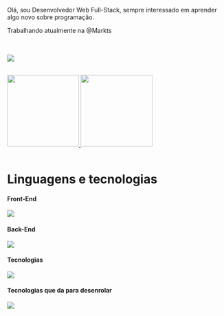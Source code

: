 <p>Olá, sou Desenvolvedor Web Full-Stack, sempre interessado em aprender algo novo sobre programação. </p>

Trabalhando atualmente na @Markts

<br><br/>
<a href="https://www.linkedin.com/in/matheusjesse/" target="_blank"><img src="https://img.shields.io/badge/-LinkedIn-%230077B5?style=for-the-badge&logo=linkedin&logoColor=white"></a> 
<br><br/>
<div>
</div>  
<div align="start">
<a href="https://github.com/matheusjesse/github-readme-stats">
  <img height="167em" align="start" src="https://github-readme-stats.vercel.app/api?username=matheusjesse&show_icons=true&theme=transparent&hide=issues,contribs"/>
</a>
<a href="https://github.com/matheusjesse/convoychat">
  <img height="167em" align="start" src="https://github-readme-stats.vercel.app/api/top-langs/?username=matheusjesse&layout=compact&langs_count=8&theme=transparent&hide_progress=true"/>
</a>
</div>
<br/>
<h1>Linguagens e tecnologias</h1>
<h4>Front-End</h4>
<p align="start">  
  <a href="https://skillicons.dev">
    <img src="https://skillicons.dev/icons?i=html,css,styledcomponents,js,react,ts,nextjs,vite,tailwind&theme=light" />
  </a>
</p>
<h4>Back-End</h4>
<p align="start">
  <a href="https://skillicons.dev">
    <img src="https://skillicons.dev/icons?i=mysql,mongodb,postgres,express,nodejs,ts,sequelize&theme=light" />
  </a>
</p>
<h4>Tecnologias</h4>
<p align="start">
  <a href="https://skillicons.dev">
    <img src="https://skillicons.dev/icons?i=vscode,postman,linux,git,github,figma,docker&theme=light" />
  </a>
</p>
<h4>Tecnologias que da para desenrolar</h4>
<p align="start">
  <a href="https://skillicons.dev">
    <img src="https://skillicons.dev/icons?i=py,dotnet,cs&theme=light" />
  </a>
</p>

